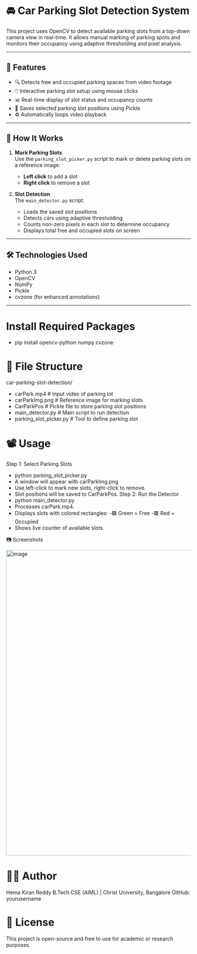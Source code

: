 # 🚘 Car Parking Slot Detection System

This project uses OpenCV to detect available parking slots from a top-down camera view in real-time. It allows manual marking of parking spots and monitors their occupancy using adaptive thresholding and pixel analysis.

---

## 📌 Features

- 🔍 Detects free and occupied parking spaces from video footage
- 🖱️ Interactive parking slot setup using mouse clicks
- 📊 Real-time display of slot status and occupancy counts
- 💾 Saves selected parking slot positions using Pickle
- ♻️ Automatically loops video playback

---

## 🧠 How It Works

1. **Mark Parking Slots**  
   Use the `parking_slot_picker.py` script to mark or delete parking slots on a reference image:
   - **Left click** to add a slot
   - **Right click** to remove a slot

2. **Slot Detection**  
   The `main_detector.py` script:
   - Loads the saved slot positions
   - Detects cars using adaptive thresholding
   - Counts non-zero pixels in each slot to determine occupancy
   - Displays total free and occupied slots on screen

---

## 🛠 Technologies Used

- Python 3
- OpenCV
- NumPy
- Pickle
- cvzone (for enhanced annotations)

---

# Install Required Packages
- pip install opencv-python numpy cvzone

# 📁 File Structure

car-parking-slot-detection/
- carPark.mp4               # Input video of parking lot
- carParkImg.png            # Reference image for marking slots
- CarParkPos                # Pickle file to store parking slot positions
- main_detector.py          # Main script to run detection
- parking_slot_picker.py    # Tool to define parking slot 


# 📽️ Usage

Step 1: Select Parking Slots
   - python parking_slot_picker.py
   - A window will appear with carParkImg.png
   - Use left-click to mark new slots, right-click to remove.
   - Slot positions will be saved to CarParkPos.
Step 2: Run the Detector
   - python main_detector.py
   - Processes carPark.mp4.
   - Displays slots with colored rectangles:
        -🟩 Green = Free
        -🟥 Red = Occupied
   - Shows live counter of available slots.

📷 Screenshots

<img width="832" alt="image" src="https://github.com/user-attachments/assets/d87b0b4c-c42b-47ff-b572-354be91156aa" />


# 🙋‍♂️ Author

Hema Kiran Reddy
B.Tech CSE (AIML) | Christ University, Bangalore
GitHub: yourusername

# 📄 License

This project is open-source and free to use for academic or research purposes.






